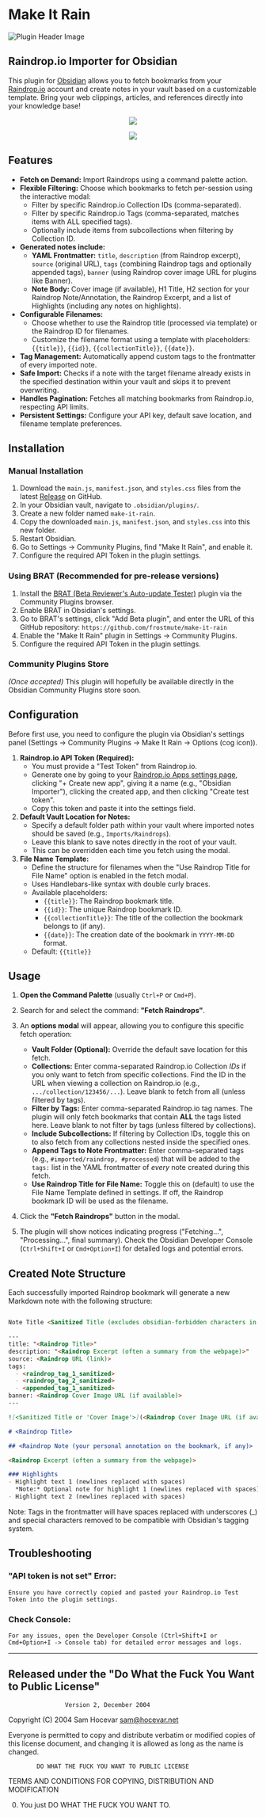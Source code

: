 # Make It Rain 

![Plugin Header Image](https://i.ibb.co/HTx7TnbN/makeitrain.png) 

## Raindrop.io Importer for Obsidian

This plugin for [Obsidian](https://obsidian.md) allows you to fetch bookmarks from your [Raindrop.io](https://raindrop.io) account and create notes in your vault based on a customizable template. Bring your web clippings, articles, and references directly into your knowledge base!

<p align="center">
  <img src="https://media-hosting.imagekit.io/853ddddf673144e2/make-it-rain.png?Expires=1841358260&Key-Pair-Id=K2ZIVPTIP2VGHC&Signature=XVGTj3Pdo~IxT8aNCLvkbHYu7-DdN4tjxt7ExRXq2IIUDwBjMnOxbpGpaknLEkYwCeACXBcJG85dHCQpUO4efd80PDBzlmArPVFkoUt8qTfwAV58eDjOPORlVn-kD9ZNAnDpE1p1UaXHlvNgU6jMQD2JL8BOJIIG0pcJOs-~w9UlOKHXMdlTvCscj4pDcANDKmpo6Iu-tzLE93YGIr6BOoB-ydm8X4koJ983wHueEIQc2T~cFBzky-ucMqlk9kpCAM8tvj0kEPtNT6o1Yqyje8pCFmRdXlDcVDTgBUdMZL6BKSmF1zOj~eenxKjot~9FZ3Mqkfeeu-j4xp-UN8Ie6g__" />
</p>

<p align="center">
  <img src="https://media-hosting.imagekit.io/77030d8132614182/Screenshot_20250508_055051.png?Expires=1841358311&Key-Pair-Id=K2ZIVPTIP2VGHC&Signature=jP~5eQ0twVTjkw2wj1VY9zTh5LxdFLVxg5cFmkVD5lQEBWMZHzkhck6YmGOoh2HNEAjD1yjOomN2-qaUorzeU-Neq1ocSVnqC8ik2I8hd5FFBx0z-xq4FW6nAmlnZe3dYlg8Zm2lsYlFHH8eAkRi0zeiGb7EnPhdcqjgMKZFHpTz5GQ4E5R5bmm6sRp0FPH5UIZOsdn3eLGMLx~vfDS2UcPOTuE75V7ExNs7u3V6YCo9hULhg99hlDdfUDoICCoAjZdzEQ~jApWCywSqDZwPIzcj2Hlz9qO~Zba1yfuBQkW0eYN5svo7X3TDocp-kSKMo-pUad8CTy-ER41giCTiuw__" />
</p>

## Features

* **Fetch on Demand:** Import Raindrops using a command palette action.
* **Flexible Filtering:** Choose which bookmarks to fetch per-session using the interactive modal:
    * Filter by specific Raindrop.io Collection IDs (comma-separated).
    * Filter by specific Raindrop.io Tags (comma-separated, matches items with ALL specified tags).
    * Optionally include items from subcollections when filtering by Collection ID.
* **Generated notes include:**
    * **YAML Frontmatter:** `title`, `description` (from Raindrop excerpt), `source` (original URL), `tags` (combining Raindrop tags and optionally appended tags), `banner` (using Raindrop cover image URL for plugins like Banner).
    * **Note Body:** Cover image (if available), H1 Title, H2 section for your Raindrop Note/Annotation, the Raindrop Excerpt, and a list of Highlights (including any notes on highlights).
* **Configurable Filenames:**
    * Choose whether to use the Raindrop title (processed via template) or the Raindrop ID for filenames.
    * Customize the filename format using a template with placeholders: `{{title}}`, `{{id}}`, `{{collectionTitle}}`, `{{date}}`.
* **Tag Management:** Automatically append custom tags to the frontmatter of every imported note.
* **Safe Import:** Checks if a note with the target filename already exists in the specified destination within your vault and skips it to prevent overwriting.
* **Handles Pagination:** Fetches all matching bookmarks from Raindrop.io, respecting API limits.
* **Persistent Settings:** Configure your API key, default save location, and filename template preferences.

## Installation

### Manual Installation

1.  Download the `main.js`, `manifest.json`, and `styles.css` files from the latest [Release](https://github.com/YOUR_USERNAME/YOUR_REPOSITORY_NAME/releases/latest) on GitHub.
2.  In your Obsidian vault, navigate to `.obsidian/plugins/`.
3.  Create a new folder named `make-it-rain`.
4.  Copy the downloaded `main.js`, `manifest.json`, and `styles.css` into this new folder.
5.  Restart Obsidian.
6.  Go to Settings -> Community Plugins, find "Make It Rain", and enable it.
7.  Configure the required API Token in the plugin settings.

### Using BRAT (Recommended for pre-release versions)

1.  Install the [BRAT (Beta Reviewer's Auto-update Tester)](https://github.com/TfTHacker/obsidian42-brat) plugin via the Community Plugins browser.
2.  Enable BRAT in Obsidian's settings.
3.  Go to BRAT's settings, click "Add Beta plugin", and enter the URL of this GitHub repository: `https://github.com/frostmute/make-it-rain`
4.  Enable the "Make It Rain" plugin in Settings -> Community Plugins.
5.  Configure the required API Token in the plugin settings.

### Community Plugins Store

*(Once accepted)* This plugin will hopefully be available directly in the Obsidian Community Plugins store soon.

## Configuration

Before first use, you need to configure the plugin via Obsidian's settings panel (Settings -> Community Plugins -> Make It Rain -> Options (cog icon)).

1.  **Raindrop.io API Token (Required):**
    * You must provide a "Test Token" from Raindrop.io.
    * Generate one by going to your [Raindrop.io Apps settings page](https://app.raindrop.io/settings/integrations), clicking "+ Create new app", giving it a name (e.g., "Obsidian Importer"), clicking the created app, and then clicking "Create test token".
    * Copy this token and paste it into the settings field.
2.  **Default Vault Location for Notes:**
    * Specify a default folder path within your vault where imported notes should be saved (e.g., `Imports/Raindrops`).
    * Leave this blank to save notes directly in the root of your vault.
    * This can be overridden each time you fetch using the modal.
3.  **File Name Template:**
    * Define the structure for filenames when the "Use Raindrop Title for File Name" option is enabled in the fetch modal.
    * Uses Handlebars-like syntax with double curly braces.
    * Available placeholders:
        * `{{title}}`: The Raindrop bookmark title.
        * `{{id}}`: The unique Raindrop bookmark ID.
        * `{{collectionTitle}}`: The title of the collection the bookmark belongs to (if any).
        * `{{date}}`: The creation date of the bookmark in `YYYY-MM-DD` format.
    * Default: `{{title}}`

## Usage

1.  **Open the Command Palette** (usually `Ctrl+P` or `Cmd+P`).
2.  Search for and select the command: **"Fetch Raindrops"**.
3.  An **options modal** will appear, allowing you to configure this specific fetch operation:
    * **Vault Folder (Optional):** Override the default save location for this fetch.
    * **Collections:** Enter comma-separated Raindrop.io Collection *IDs* if you only want to fetch from specific collections. Find the ID in the URL when viewing a collection on Raindrop.io (e.g., `.../collection/123456/...`). Leave blank to fetch from all (unless filtered by tags).
    * **Filter by Tags:** Enter comma-separated Raindrop.io tag names. The plugin will only fetch bookmarks that contain **ALL** the tags listed here. Leave blank to not filter by tags (unless filtered by collections).
    * **Include Subcollections:** If filtering by Collection IDs, toggle this on to also fetch from any collections nested inside the specified ones.
    * **Append Tags to Note Frontmatter:** Enter comma-separated tags (e.g., `#imported/raindrop, #processed`) that will be added to the `tags:` list in the YAML frontmatter of *every* note created during this fetch.
    * **Use Raindrop Title for File Name:** Toggle this on (default) to use the File Name Template defined in settings. If off, the Raindrop bookmark ID will be used as the filename.
4.  Click the **"Fetch Raindrops"** button in the modal.

5.  The plugin will show notices indicating progress ("Fetching...", "Processing...", final summary). Check the Obsidian Developer Console (`Ctrl+Shift+I` or `Cmd+Option+I`) for detailed logs and potential errors.

## Created Note Structure

Each successfully imported Raindrop bookmark will generate a new Markdown note with the following structure:

````markdown

Note Title <Sanitized Title (excludes obsidian-forbidden characters in note title)>

---
title: "<Raindrop Title>"
description: "<Raindrop Excerpt (often a summary from the webpage)>"
source: <Raindrop URL (link)>
tags:
  - <raindrop_tag_1_sanitized>
  - <raindrop_tag_2_sanitized>
  - <appended_tag_1_sanitized>
banner: <Raindrop Cover Image URL (if available)>
---

![<Sanitized Title or 'Cover Image'>](<Raindrop Cover Image URL (if available)>)

# <Raindrop Title>

## <Raindrop Note (your personal annotation on the bookmark, if any)>

<Raindrop Excerpt (often a summary from the webpage)>

### Highlights
- Highlight text 1 (newlines replaced with spaces)
  *Note:* Optional note for highlight 1 (newlines replaced with spaces)
- Highlight text 2 (newlines replaced with spaces)

````

Note: Tags in the frontmatter will have spaces replaced with underscores (_) and special characters removed to be compatible with Obsidian's tagging system.

## Troubleshooting

###  "API token is not set" Error: 
    
    Ensure you have correctly copied and pasted your Raindrop.io Test Token into the plugin settings.

### Check Console: 
    
    For any issues, open the Developer Console (Ctrl+Shift+I or Cmd+Option+I -> Console tab) for detailed error messages and logs.

--- 

## Released under the "Do What the Fuck You Want to Public License"


                    Version 2, December 2004 

 Copyright (C) 2004 Sam Hocevar <sam@hocevar.net> 

 Everyone is permitted to copy and distribute verbatim or modified 
 copies of this license document, and changing it is allowed as long 
 as the name is changed. 

            DO WHAT THE FUCK YOU WANT TO PUBLIC LICENSE 
   TERMS AND CONDITIONS FOR COPYING, DISTRIBUTION AND MODIFICATION 

  0. You just DO WHAT THE FUCK YOU WANT TO.
